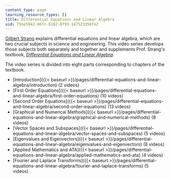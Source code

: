 ```yaml
---
content_type: page
learning_resource_types: []
title: Differential Equations and Linear Algebra
uid: 75be5942-86fc-6182-0f93-147523356fe2
---
```


[Gilbert Strang](/faculty/gilbert-strang/) explains differential equations and linear algebra, which are two crucial subjects in science and engineering. This video series develops those subjects both separately and together and supplements Prof. Strang's textbook, [_Differential Equations and Linear Algebra_](http://www-math.mit.edu/~gs/dela/).

The video series is divided into eight parts corresponding to chapters of the textbook.

*   [Introduction]({{< baseurl >}}/pages/differential-equations-and-linear-algebra/introduction) (2 videos)
*   [First Order Equations]({{< baseurl >}}/pages/differential-equations-and-linear-algebra/first-order-equations) (10 videos)
*   [Second Order Equations]({{< baseurl >}}/pages/differential-equations-and-linear-algebra/second-order-equations) (13 videos)
*   [Graphical and Numerical Methods]({{< baseurl >}}/pages/differential-equations-and-linear-algebra/graphical-and-numerical-methods) (8 videos)
*   [Vector Spaces and Subspaces]({{< baseurl >}}/pages/differential-equations-and-linear-algebra/vector-spaces-and-subspaces) (5 videos)
*   [Eigenvalues and Eigenvectors]({{< baseurl >}}/pages/differential-equations-and-linear-algebra/eigenvalues-and-eigenvectors) (8 videos)
*   [Applied Mathematics and ATA]({{< baseurl >}}/pages/differential-equations-and-linear-algebra/applied-mathematics-and-ata) (4 videos)
*   [Fourier and Laplace Transforms]({{< baseurl >}}/pages/differential-equations-and-linear-algebra/fourier-and-laplace-transforms) (5 videos)